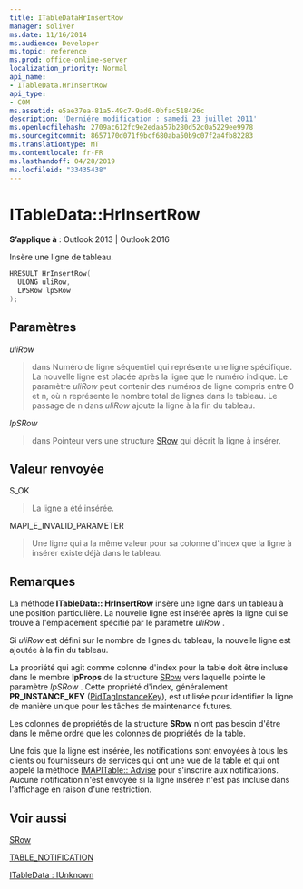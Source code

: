 ```yaml
---
title: ITableDataHrInsertRow
manager: soliver
ms.date: 11/16/2014
ms.audience: Developer
ms.topic: reference
ms.prod: office-online-server
localization_priority: Normal
api_name:
- ITableData.HrInsertRow
api_type:
- COM
ms.assetid: e5ae37ea-81a5-49c7-9ad0-0bfac518426c
description: 'Derniére modification : samedi 23 juillet 2011'
ms.openlocfilehash: 2709ac612fc9e2edaa57b280d52c0a5229ee9978
ms.sourcegitcommit: 8657170d071f9bcf680aba50b9c07f2a4fb82283
ms.translationtype: MT
ms.contentlocale: fr-FR
ms.lasthandoff: 04/28/2019
ms.locfileid: "33435438"
---
```

# <a name="itabledatahrinsertrow"></a>ITableData::HrInsertRow

  
  
**S’applique à** : Outlook 2013 | Outlook 2016 
  
Insère une ligne de tableau. 
  
```cpp
HRESULT HrInsertRow(
  ULONG uliRow,
  LPSRow lpSRow
);
```

## <a name="parameters"></a>Paramètres

 _uliRow_
  
> dans Numéro de ligne séquentiel qui représente une ligne spécifique. La nouvelle ligne est placée après la ligne que le numéro indique. Le paramètre _uliRow_ peut contenir des numéros de ligne compris entre 0 et n, où n représente le nombre total de lignes dans le tableau. Le passage de n dans _uliRow_ ajoute la ligne à la fin du tableau. 
    
 _lpSRow_
  
> dans Pointeur vers une structure [SRow](srow.md) qui décrit la ligne à insérer. 
    
## <a name="return-value"></a>Valeur renvoyée

S_OK 
  
> La ligne a été insérée.
    
MAPI_E_INVALID_PARAMETER 
  
> Une ligne qui a la même valeur pour sa colonne d'index que la ligne à insérer existe déjà dans le tableau.
    
## <a name="remarks"></a>Remarques

La méthode **ITableData:: HrInsertRow** insère une ligne dans un tableau à une position particulière. La nouvelle ligne est insérée après la ligne qui se trouve à l'emplacement spécifié par le paramètre _uliRow_ . 
  
Si _uliRow_ est défini sur le nombre de lignes du tableau, la nouvelle ligne est ajoutée à la fin du tableau. 
  
La propriété qui agit comme colonne d'index pour la table doit être incluse dans le membre **lpProps** de la structure [SRow](srow.md) vers laquelle pointe le paramètre _lpSRow_ . Cette propriété d'index, généralement **PR_INSTANCE_KEY** ([PidTagInstanceKey](pidtaginstancekey-canonical-property.md)), est utilisée pour identifier la ligne de manière unique pour les tâches de maintenance futures.
  
Les colonnes de propriétés de la structure **SRow** n'ont pas besoin d'être dans le même ordre que les colonnes de propriétés de la table. 
  
Une fois que la ligne est insérée, les notifications sont envoyées à tous les clients ou fournisseurs de services qui ont une vue de la table et qui ont appelé la méthode [IMAPITable:: Advise](imapitable-advise.md) pour s'inscrire aux notifications. Aucune notification n'est envoyée si la ligne insérée n'est pas incluse dans l'affichage en raison d'une restriction. 
  
## <a name="see-also"></a>Voir aussi



[SRow](srow.md)
  
[TABLE_NOTIFICATION](table_notification.md)
  
[ITableData : IUnknown](itabledataiunknown.md)

